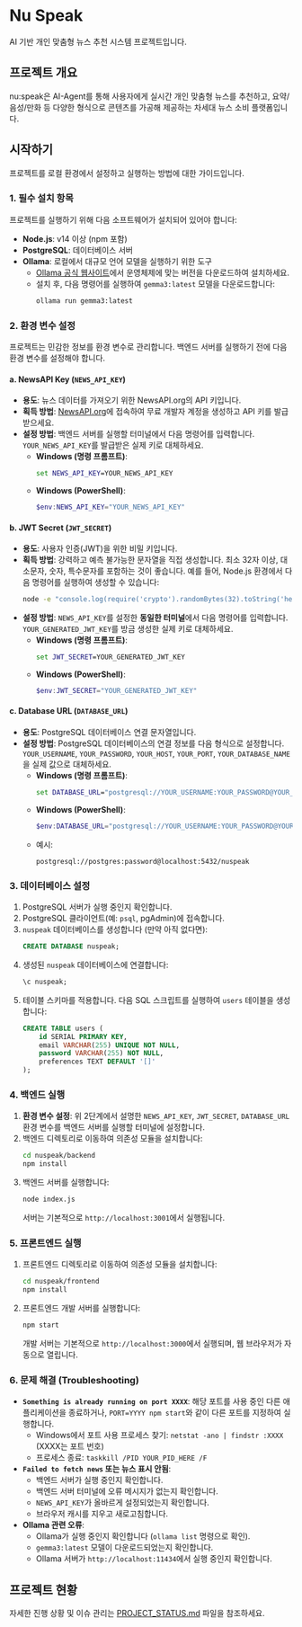 # Nu Speak

AI 기반 개인 맞춤형 뉴스 추천 시스템 프로젝트입니다.

## 프로젝트 개요

nu:speak은 AI-Agent를 통해 사용자에게 실시간 개인 맞춤형 뉴스를 추천하고, 요약/음성/만화 등 다양한 형식으로 콘텐츠를 가공해 제공하는 차세대 뉴스 소비 플랫폼입니다.

## 시작하기

프로젝트를 로컬 환경에서 설정하고 실행하는 방법에 대한 가이드입니다.

### 1. 필수 설치 항목

프로젝트를 실행하기 위해 다음 소프트웨어가 설치되어 있어야 합니다:

-   **Node.js**: v14 이상 (npm 포함)
-   **PostgreSQL**: 데이터베이스 서버
-   **Ollama**: 로컬에서 대규모 언어 모델을 실행하기 위한 도구
    -   [Ollama 공식 웹사이트](https://ollama.com/download)에서 운영체제에 맞는 버전을 다운로드하여 설치하세요.
    -   설치 후, 다음 명령어를 실행하여 `gemma3:latest` 모델을 다운로드합니다:
        ```bash
        ollama run gemma3:latest
        ```

### 2. 환경 변수 설정

프로젝트는 민감한 정보를 환경 변수로 관리합니다. 백엔드 서버를 실행하기 전에 다음 환경 변수를 설정해야 합니다.

#### a. NewsAPI Key (`NEWS_API_KEY`)

-   **용도**: 뉴스 데이터를 가져오기 위한 NewsAPI.org의 API 키입니다.
-   **획득 방법**: [NewsAPI.org](https://newsapi.org/)에 접속하여 무료 개발자 계정을 생성하고 API 키를 발급받으세요.
-   **설정 방법**: 백엔드 서버를 실행할 터미널에서 다음 명령어를 입력합니다. `YOUR_NEWS_API_KEY`를 발급받은 실제 키로 대체하세요.
    -   **Windows (명령 프롬프트)**:
        ```cmd
        set NEWS_API_KEY=YOUR_NEWS_API_KEY
        ```
    -   **Windows (PowerShell)**:
        ```powershell
        $env:NEWS_API_KEY="YOUR_NEWS_API_KEY"
        ```

#### b. JWT Secret (`JWT_SECRET`)

-   **용도**: 사용자 인증(JWT)을 위한 비밀 키입니다.
-   **획득 방법**: 강력하고 예측 불가능한 문자열을 직접 생성합니다. 최소 32자 이상, 대소문자, 숫자, 특수문자를 포함하는 것이 좋습니다. 예를 들어, Node.js 환경에서 다음 명령어를 실행하여 생성할 수 있습니다:
    ```bash
    node -e "console.log(require('crypto').randomBytes(32).toString('hex'))"
    ```
-   **설정 방법**: `NEWS_API_KEY`를 설정한 **동일한 터미널**에서 다음 명령어를 입력합니다. `YOUR_GENERATED_JWT_KEY`를 방금 생성한 실제 키로 대체하세요.
    -   **Windows (명령 프롬프트)**:
        ```cmd
        set JWT_SECRET=YOUR_GENERATED_JWT_KEY
        ```
    -   **Windows (PowerShell)**:
        ```powershell
        $env:JWT_SECRET="YOUR_GENERATED_JWT_KEY"
        ```

#### c. Database URL (`DATABASE_URL`)

-   **용도**: PostgreSQL 데이터베이스 연결 문자열입니다.
-   **설정 방법**: PostgreSQL 데이터베이스의 연결 정보를 다음 형식으로 설정합니다. `YOUR_USERNAME`, `YOUR_PASSWORD`, `YOUR_HOST`, `YOUR_PORT`, `YOUR_DATABASE_NAME`을 실제 값으로 대체하세요.
    -   **Windows (명령 프롬프트)**:
        ```cmd
        set DATABASE_URL="postgresql://YOUR_USERNAME:YOUR_PASSWORD@YOUR_HOST:YOUR_PORT/YOUR_DATABASE_NAME"
        ```
    -   **Windows (PowerShell)**:
        ```powershell
        $env:DATABASE_URL="postgresql://YOUR_USERNAME:YOUR_PASSWORD@YOUR_HOST:YOUR_PORT/YOUR_DATABASE_NAME"
        ```
    -   예시:
        ```
        postgresql://postgres:password@localhost:5432/nuspeak
        ```

### 3. 데이터베이스 설정

1.  PostgreSQL 서버가 실행 중인지 확인합니다.
2.  PostgreSQL 클라이언트(예: `psql`, pgAdmin)에 접속합니다.
3.  `nuspeak` 데이터베이스를 생성합니다 (만약 아직 없다면):
    ```sql
    CREATE DATABASE nuspeak;
    ```
4.  생성된 `nuspeak` 데이터베이스에 연결합니다:
    ```sql
    \c nuspeak;
    ```
5.  테이블 스키마를 적용합니다. 다음 SQL 스크립트를 실행하여 `users` 테이블을 생성합니다:
    ```sql
    CREATE TABLE users (
        id SERIAL PRIMARY KEY,
        email VARCHAR(255) UNIQUE NOT NULL,
        password VARCHAR(255) NOT NULL,
        preferences TEXT DEFAULT '[]'
    );
    ```

### 4. 백엔드 실행

1.  **환경 변수 설정**: 위 2단계에서 설명한 `NEWS_API_KEY`, `JWT_SECRET`, `DATABASE_URL` 환경 변수를 백엔드 서버를 실행할 터미널에 설정합니다.
2.  백엔드 디렉토리로 이동하여 의존성 모듈을 설치합니다:
    ```bash
    cd nuspeak/backend
    npm install
    ```
3.  백엔드 서버를 실행합니다:
    ```bash
    node index.js
    ```
    서버는 기본적으로 `http://localhost:3001`에서 실행됩니다.

### 5. 프론트엔드 실행

1.  프론트엔드 디렉토리로 이동하여 의존성 모듈을 설치합니다:
    ```bash
    cd nuspeak/frontend
    npm install
    ```
2.  프론트엔드 개발 서버를 실행합니다:
    ```bash
    npm start
    ```
    개발 서버는 기본적으로 `http://localhost:3000`에서 실행되며, 웹 브라우저가 자동으로 열립니다.

### 6. 문제 해결 (Troubleshooting)

-   **`Something is already running on port XXXX`**: 해당 포트를 사용 중인 다른 애플리케이션을 종료하거나, `PORT=YYYY npm start`와 같이 다른 포트를 지정하여 실행합니다.
    -   Windows에서 포트 사용 프로세스 찾기: `netstat -ano | findstr :XXXX` (XXXX는 포트 번호)
    -   프로세스 종료: `taskkill /PID YOUR_PID_HERE /F`
-   **`Failed to fetch news` 또는 뉴스 표시 안됨**: 
    -   백엔드 서버가 실행 중인지 확인합니다.
    -   백엔드 서버 터미널에 오류 메시지가 없는지 확인합니다.
    -   `NEWS_API_KEY`가 올바르게 설정되었는지 확인합니다.
    -   브라우저 캐시를 지우고 새로고침합니다.
-   **Ollama 관련 오류**: 
    -   Ollama가 실행 중인지 확인합니다 (`ollama list` 명령으로 확인).
    -   `gemma3:latest` 모델이 다운로드되었는지 확인합니다.
    -   Ollama 서버가 `http://localhost:11434`에서 실행 중인지 확인합니다.

## 프로젝트 현황

자세한 진행 상황 및 이슈 관리는 [PROJECT_STATUS.md](./PROJECT_STATUS.md) 파일을 참조하세요.

